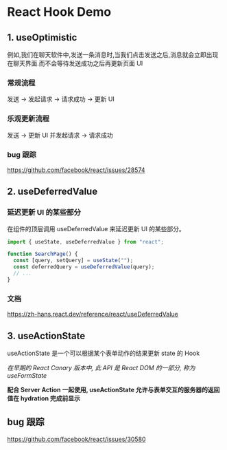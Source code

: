 # React Hook Demo

## 1. useOptimistic

例如,我们在聊天软件中,发送一条消息时,当我们点击发送之后,消息就会立即出现在聊天界面.而不会等待发送成功之后再更新页面 UI

### 常规流程

发送 -> 发起请求 -> 请求成功 -> 更新 UI

### 乐观更新流程

发送 -> 更新 UI 并发起请求 -> 请求成功

### bug 跟踪

https://github.com/facebook/react/issues/28574

## 2. useDeferredValue

### 延迟更新 UI 的某些部分

在组件的顶层调用 useDeferredValue 来延迟更新 UI 的某些部分。

```jsx
import { useState, useDeferredValue } from "react";

function SearchPage() {
  const [query, setQuery] = useState("");
  const deferredQuery = useDeferredValue(query);
  // ...
}
```

### 文档

https://zh-hans.react.dev/reference/react/useDeferredValue

## 3. useActionState

useActionState 是一个可以根据某个表单动作的结果更新 state 的 Hook

_在早期的 React Canary 版本中, 此 API 是 React DOM 的一部分, 称为 useFormState_

**配合 Server Action 一起使用, useActionState 允许与表单交互的服务器的返回值在 hydration 完成前显示**

## bug 跟踪

https://github.com/facebook/react/issues/30580
